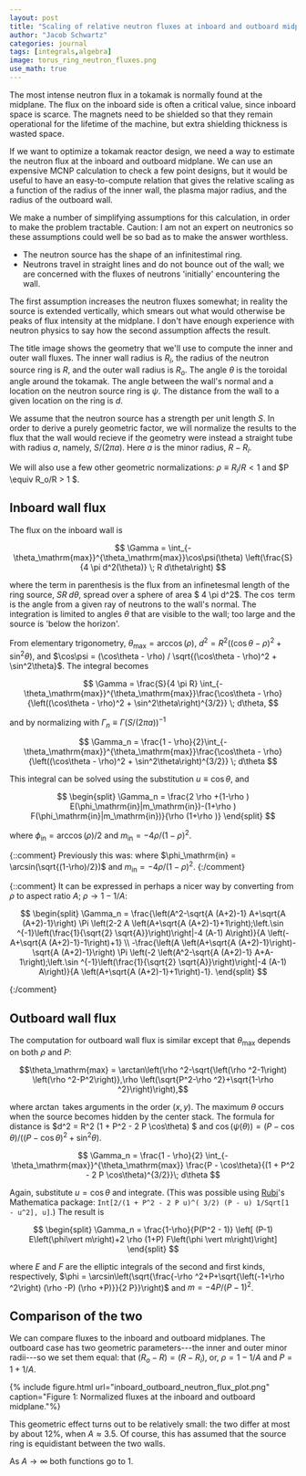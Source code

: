 ```yaml
---
layout: post
title: "Scaling of relative neutron fluxes at inboard and outboard midplane with aspect ratio"
author: "Jacob Schwartz"
categories: journal
tags: [integrals,algebra]
image: torus_ring_neutron_fluxes.png
use_math: true
---
```

The most intense neutron flux in a tokamak is normally found at the midplane. The flux on the inboard side is often a critical value, since inboard space is scarce. The magnets need to be shielded so that they remain operational for the lifetime of the machine, but extra shielding thickness is wasted space. 

If we want to optimize a tokamak reactor design, we need a way to estimate the neutron flux at the inboard and outboard midplane. We can use an expensive MCNP calculation to check a few point designs, but it would be useful to have an easy-to-compute relation that gives the relative scaling as a function of the radius of the inner wall, the plasma major radius, and the radius of the outboard wall.

We make a number of simplifying assumptions for this calculation, in order to make the problem tractable. Caution: I am not an expert on neutronics so these assumptions could well be so bad as to make the answer worthless.
  * The neutron source has the shape of an infinitestimal ring.
  * Neutrons travel in straight lines and do not bounce out of the wall; we are concerned with the fluxes of neutrons 'initially' encountering the wall.

The first assumption increases the neutron fluxes somewhat; in reality the source is extended vertically, which smears out what would otherwise be peaks of flux intensity at the midplane. I don't have enough experience with neutron physics to say how the second assumption affects the result.

The title image shows the geometry that we'll use to compute the inner and outer wall fluxes. The inner wall radius is $R_i$, the radius of the neutron source ring is $R$, and the outer wall radius is $R_o$. The angle $\theta$ is the toroidal angle around the tokamak. The angle between the wall's normal and a location on the neutron source ring is $\psi$. The distance from the wall to a given location on the ring is $d$.

We assume that the neutron source has a strength per unit length $S$. In order to derive a purely geometric factor, we will normalize the results to the flux that the wall would recieve if the geometry were instead a straight tube with radius $a$, namely, $S/(2 \pi a)$. Here $a$ is the minor radius, $R - R_i$.

We will also use a few other geometric normalizations: $\rho \equiv R_i/R < 1$ and $P \equiv R_o/R > 1 $.

## Inboard wall flux

The flux on the inboard wall is 

$$
\Gamma =  \int_{-\theta_\mathrm{max}}^{\theta_\mathrm{max}}\cos\psi(\theta) \left(\frac{S}{4 \pi d^2(\theta)}  \; R d\theta\right) 
$$

where the term in parenthesis is the flux from an infinetesmal length of the ring source, $S R \; d\theta$, spread over a sphere of area $ 4 \pi d^2$. The $\cos$ term is the angle from a given ray of neutrons to the wall's normal. The integration is limited to angles $\theta$ that are visible to the wall; too large and the source is 'below the horizon'.

From elementary trigonometry, $\theta_\mathrm{max} = \arccos(\rho)$, $d^2 = R^2 \left((\cos\theta - \rho)^2 + \sin^2\theta\right)$, and $\cos\psi = (\cos\theta - \rho) / \sqrt{(\cos\theta - \rho)^2 + \sin^2\theta}$.
The integral becomes

$$
\Gamma =  \frac{S}{4 \pi R} \int_{-\theta_\mathrm{max}}^{\theta_\mathrm{max}}\frac{\cos\theta - \rho}{\left((\cos\theta - \rho)^2 + \sin^2\theta\right)^{3/2}} \; d\theta,
$$

and by normalizing with $\Gamma_n \equiv \Gamma (S/(2{\pi}a))^{-1}$

$$
\Gamma_n =  \frac{1 - \rho}{2}\int_{-\theta_\mathrm{max}}^{\theta_\mathrm{max}}\frac{\cos\theta - \rho}{\left((\cos\theta - \rho)^2 + \sin^2\theta\right)^{3/2}} \; d\theta
$$

This integral can be solved using the substitution $u \equiv \cos \theta$, and

$$
\begin{split}
\Gamma_n = \frac{2 \rho +(1-\rho ) E(\phi_\mathrm{in}|m_\mathrm{in})-(1+\rho ) F(\phi_\mathrm{in}|m_\mathrm{in})}{\rho  (1+\rho )}
\end{split}
$$

where $\phi_\mathrm{in} = \arccos(\rho)/2$ and $m_\mathrm{in} = -4\rho/(1-\rho)^2$.

{::comment}
Previously this was:
where $\phi_\mathrm{in} = \arcsin(\sqrt{(1-\rho)/2})$ and $m_\mathrm{in} = -4\rho/(1-\rho)^2$.
{:/comment}

{::comment}
It can be expressed in perhaps a nicer way by converting from $\rho$ to aspect ratio $A$; $\rho \to 1 - 1/A$:

$$
\begin{split}
\Gamma_n = 
\frac{\left(A^2-\sqrt{A (A+2)-1} A+\sqrt{A (A+2)-1}\right) \Pi \left(2-2 A \left(A+\sqrt{A
   (A+2)-1}+1\right);\left.\sin ^{-1}\left(\frac{1}{\sqrt{2} \sqrt{A}}\right)\right|-4 (A-1) A\right)}{A
   \left(-A+\sqrt{A (A+2)-1}-1\right)+1} \\
-\frac{\left(A \left(A+\sqrt{A (A+2)-1}\right)-\sqrt{A (A+2)-1}\right) \Pi \left(-2 \left(A^2-\sqrt{A (A+2)-1}
   A+A-1\right);\left.\sin ^{-1}\left(\frac{1}{\sqrt{2} \sqrt{A}}\right)\right|-4 (A-1) A\right)}{A
   \left(A+\sqrt{A (A+2)-1}+1\right)-1}.
\end{split}
$$

{:/comment}

## Outboard wall flux

The computation for outboard wall flux is similar except that $\theta_\mathrm{max}$ depends on both $\rho$ and $P$:

$$\theta_\mathrm{max} = \arctan\left(\rho ^2-\sqrt{\left(\rho ^2-1\right) \left(\rho ^2-P^2\right)},\rho  \left(\sqrt{P^2-\rho
   ^2}+\sqrt{1-\rho ^2}\right)\right),$$

where $\arctan$ takes arguments in the order $(x, y)$. The maximum $\theta$ occurs when the source becomes hidden by the center stack.
The formula for distance is $d^2 = R^2 (1 + P^2 - 2 P \cos\theta) $ and $\cos(\psi(\theta)) = (P - \cos\theta)/((P - \cos\theta)^2 + \sin^2\theta )$.

$$
\Gamma_n =  \frac{1 - \rho}{2} \int_{-\theta_\mathrm{max}}^{\theta_\mathrm{max}} \frac{P - \cos\theta}{(1 + P^2 - 2 P \cos\theta)^{3/2}}\; d\theta
$$

Again, substitute $u = \cos\theta$ and integrate. (This was possible using [Rubi](https://rulebasedintegration.org/)'s Mathematica package:
`Int[2/(1 + P^2 - 2 P u)^( 3/2) (P - u) 1/Sqrt[1 - u^2], u]`.)
The result is

$$
\begin{split}
\Gamma_n = \frac{1-\rho}{P(P^2 - 1)} \left[ (P-1) E\left(\phi\vert m\right)+2 \rho (1+P) F\left(\phi \vert m\right)\right]
\end{split}
$$

where $E$ and $F$ are the elliptic integrals of the second and first kinds, respectively, $\phi = \arcsin\left(\sqrt{\frac{-\rho ^2+P+\sqrt{\left(-1+\rho ^2\right) (\rho -P) (\rho +P)}}{2 P}}\right)$
and $m = -4 P / (P-1)^2$.

## Comparison of the two

We can compare fluxes to the inboard and outboard midplanes. The outboard case has two geometric parameters---the inner and outer minor radii---so we set them equal: that $(R_o - R) = (R - R_i)$, or, $\rho = 1 - 1/A$ and $P = 1 + 1/A$.

{% include figure.html url="inboard_outboard_neutron_flux_plot.png" 
caption="Figure 1: Normalized fluxes at the inboard and outboard midplane."%}

This geometric effect turns out to be relatively small: the two differ at most by about 12%, when $A\approx3.5$.
Of course, this has assumed that the source ring is equidistant between the two walls.

As $A \to \infty$ both functions go to 1.

